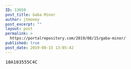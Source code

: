 ```yaml
---
ID: 13659
post_title: Gaba Minor
author: jtmoney
post_excerpt: ""
layout: post
permalink: >
  https://portalrepository.com/2019/08/15/gaba-minor/
published: true
post_date: 2019-08-15 13:05:42
---
```

<pre>10A103555C4C</pre>